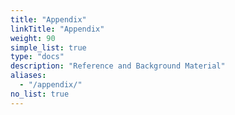 ```yaml
---
title: "Appendix"
linkTitle: "Appendix"
weight: 90
simple_list: true
type: "docs"
description: "Reference and Background Material"
aliases:
  - "/appendix/"
no_list: true
---
```

